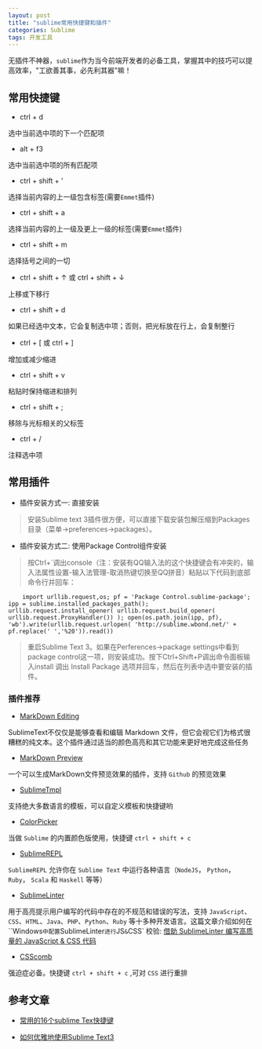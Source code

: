 ```yaml
---
layout: post
title: "sublime常用快捷键和插件"
categories: Sublime
tags: 开发工具
---
```


无插件不神器，`sublime`作为当今前端开发者的必备工具，掌握其中的技巧可以提高效率，"工欲善其事，必先利其器"嘛！

## 常用快捷键

* ctrl + d

选中当前选中项的下一个匹配项

* alt + f3

选中当前选中项的所有匹配项

* ctrl + shift + '

选择当前内容的上一级包含标签(需要`Emmet`插件)

* ctrl + shift + a 

选择当前内容的上一级及更上一级的标签(需要`Emmet`插件)

* ctrl + shift + m

选择括号之间的一切

* ctrl + shift + ↑ 或 ctrl + shift + ↓

上移或下移行

* ctrl + shift + d 

如果已经选中文本，它会复制选中项；否则，把光标放在行上，会复制整行

* ctrl + [ 或 ctrl + ]

增加或减少缩进

* ctrl + shift + v

粘贴时保持缩进和排列

* ctrl + shift + ;

移除与光标相关的父标签

* ctrl + /

注释选中项

## 常用插件

* 插件安装方式一: 直接安装

> 安装Sublime text 3插件很方便，可以直接下载安装包解压缩到Packages目录（菜单->preferences->packages）。

* 插件安装方式二: 使用Package Control组件安装

> 按Ctrl+`调出console（注：安装有QQ输入法的这个快捷键会有冲突的，输入法属性设置-输入法管理-取消热键切换至QQ拼音）粘贴以下代码到底部命令行并回车：

```
    import urllib.request,os; pf = 'Package Control.sublime-package'; ipp = sublime.installed_packages_path(); urllib.request.install_opener( urllib.request.build_opener( urllib.request.ProxyHandler()) ); open(os.path.join(ipp, pf), 'wb').write(urllib.request.urlopen( 'http://sublime.wbond.net/' + pf.replace(' ','%20')).read())
```

> 重启Sublime Text 3。如果在Perferences->package settings中看到package control这一项，则安装成功。按下Ctrl+Shift+P调出命令面板输入install 调出 Install Package 选项并回车，然后在列表中选中要安装的插件。

### 插件推荐

* [MarkDown Editing](https://github.com/SublimeText-Markdown/MarkdownEditing)

SublimeText不仅仅是能够查看和编辑 Markdown 文件，但它会视它们为格式很糟糕的纯文本。这个插件通过适当的颜色高亮和其它功能来更好地完成这些任务

* [MarkDown Preview](https://github.com/revolunet/sublimetext-markdown-preview)

一个可以生成MarkDown文件预览效果的插件，支持 `Github` 的预览效果

* [SublimeTmpl](https://github.com/kairyou/SublimeTmpl)

支持绝大多数语言的模板，可以自定义模板和快捷键哟

* [ColorPicker](https://github.com/weslly/ColorPicker)

当做 `Sublime` 的内置颜色版使用，快捷键 `ctrl + shift + c`

* [SublimeREPL](https://github.com/wuub/SublimeREPL)

`SublimeREPL` 允许你在 `Sublime Text` 中运行各种语言（`NodeJS`， `Python`，`Ruby`， `Scala` 和 `Haskell` 等等）

* [SublimeLinter](https://github.com/SublimeLinter)

用于高亮提示用户编写的代码中存在的不规范和错误的写法，支持 `JavaScript`、`CSS`、`HTML`、`Java`、`PHP`、`Python`、`Ruby` 等十多种开发语言。这篇文章介绍如何在 ``Windows` 中配置 `SublimeLinter` 进行 `JS` & `CSS` 校验: [借助 SublimeLinter 编写高质量的 JavaScript & CSS 代码](http://www.cnblogs.com/lhb25/archive/2013/05/02/sublimelinter-for-js-css-coding.html)

* [CSScomb](https://github.com/csscomb/CSScomb-for-Sublime)

强迫症必备。快捷键 `ctrl + shift + c` ,可对 `CSS` 进行重排

## 参考文章

* [常用的16个sublime Tex快捷键](http://blog.jobbole.com/82527/)

* [如何优雅地使用Sublime Text3](http://www.jianshu.com/p/3cb5c6f2421c)
